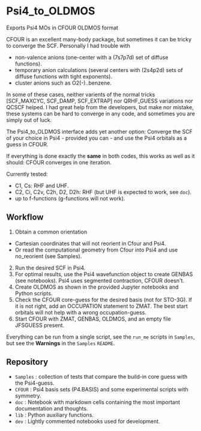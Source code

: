 # Psi4_to_OLDMOS

Exports Psi4 MOs in CFOUR OLDMOS format 

CFOUR is an excellent many-body package, but sometimes it can be tricky to converge
the SCF. Personally I had trouble with
* non-valence anions (one-center with a (7s7p7d) set of diffuse functions).
* temporary anion calculations (several centers with (2s4p2d) sets of diffuse functions with tight exponents).
* cluster anions such as O2(-)..benzene.

In some of these cases, neither varients of the normal tricks [SCF_MAXCYC, SCF_DAMP, SCF_EXTRAP] nor QRHF_GUESS variations nor QCSCF helped. 
I had great help from the developers, but make nor mistake, these systems can be hard to converge in any code, and sometimes you are simply out of luck.

The Psi4_to_OLDMOS interface adds yet another option: Converge the SCF of your choice in Psi4 - provided you can - 
and use the Psi4 orbitals as a guess in CFOUR.

If everything is done exactly the **same** in both codes, this works as well as it should: CFOUR converges in one iteration.

Currently tested:
* C1, Cs: RHF and UHF.
* C2, Ci, C2v, C2h, D2, D2h: RHF (but UHF is expected to work, see `doc`).
* up to f-functions (g-functions will not work).

## Workflow

1. Obtain a common orientation
  * Cartesian coordinates that will not reorient in Cfour and Psi4.
  * Or read the computational geometry from Cfour into Psi4 and use no_reorient (see Samples).
2. Run the desired SCF in Psi4.
3. For optimal results, use the Psi4 wavefunction object to create GENBAS (see notebooks). Psi4 uses segmented contraction, CFOUR doesn't. 
4. Create OLDMOS as shown in the provided Jupyter notebooks and Python scripts.
5. Check the CFOUR core-guess for the desired basis (not for STO-3G). If it is not right, add an OCCUPATION statement to ZMAT. The best start orbitals will not help with a wrong occupation-guess. 
6. Start CFOUR with ZMAT, GENBAS, OLDMOS, and an empty file JFSGUESS present.

Everything can be run from a single script, see the `run_me` scripts in `Samples`, but see the **Warnings** in the `Samples` `README`.

## Repository

* `Samples` : collection of tests that compare the build-in core guess with the Psi4-guess.
* `CFOUR` : Psi4 basis sets (P4.BASIS) and some experimental scripts with symmetry.
* `doc` : Notebook with markdown cells containing the most important documentation and thoughts.  
* `lib` : Python auxiliary functions.
* `dev` : Lightly commented notebooks used for development.
